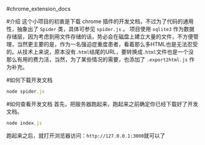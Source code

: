 #chrome_extension_docs

#介绍
这个小项目的初衷是下载 chrome 插件的开发文档，不过为了代码的通用性，抽象出了 `Spider` 类，具体可参见 `spider.js` 。
项目使用 `sqlite3` 作为数据存储层，因为考虑到用文件存储的话，势必会在磁盘上建立大量的文件，不方便管理，当然更主要的是，作为一名强迫症重度患者，看着那么多HTML也是无法忍受的。从技术上来说，原本没有`.html`结尾的URL，要转换成`.html`文件也是一个没那么有用的费力活，当然，为了某些情况的需要，也添加了 `.export2html.js` 作为补充。

#如何下载开发文档
```js
node spider.js
```

#如何查看开发文档
首先，把服务器跑起来，跑起来之前确定你已经下载好了开发文档。
```js
node index.js
```
跑起来之后，就打开浏览器访问：`http://127.0.0.1:3000`就可以了